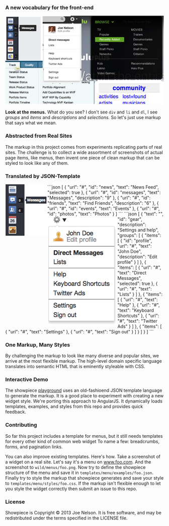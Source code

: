 ### A new vocabulary for the front-end

![Menus](illustrations/menus.png "Menus")

**Look at the menus.** What do you see? I don't see `div` and `li` and
`dl`, I see *groups* and *items* and *descriptions* and *selections.* So
let's just use markup that says what we mean.

### Abstracted from Real Sites

The markup in this project comes from experiments replicating parts of
real sites. The challenge is to collect a wide assortment of screenshots
of actual page items, like menus, then invent one piece of clean markup
that can be styled to look like any of them.

### Translated by JSON-Template

<img src="illustrations/render-fb.png" alt="Facebook Style" align="left" />
```json
[
  { "url": "#", "id": "news",     "text": "News Feed",    "selected": true },
  { "url": "#", "id": "messages", "text": "Messages",     "description": "9" },
  { "url": "#", "id": "friends",  "text": "Find Friends", "description": "6" },
  { "url": "#", "id": "events",   "text": "Events" },
  { "url": "#", "id": "photos",   "text": "Photos" }
]
```

<img src="illustrations/render-twitter.png" alt="Twitter Style" align="left" />
```json
[
  {
     "text": "",
     "id": "gear",
     "description": "Settings and help",
     "groups": [
      {
        "items": [
          { "id": "profile", "url": "#", "text": "John Doe", "description": "Edit profile" }
        ]
      },
      {
        "items": [
          { "url": "#", "text": "Direct Messages", "selected": true },
          { "url": "#", "text": "Lists" }
        ]
      },
      {
        "items": [
          { "url": "#", "text": "Help" },
          { "url": "#", "text": "Keyboard Shortcuts" },
          { "url": "#", "text": "Twitter Ads" }
        ]
      },
      {
        "items": [
          { "url": "#", "text": "Settings" },
          { "url": "#", "text": "Sign out" }
        ]
      }
    ]
  }
]
```

### One Markup, Many Styles

By challenging the markup to look like many diverse and popular sites,
we arrive at the most flexible markup. The high-level domain specific
language translates into semantic HTML that is eminently styleable with
CSS.

### Interactive Demo

The showpiece
[playground](http://begriffs.github.io/showpiece/playground) uses an
old-fashioend JSON template language to generate the markup. It is a
good place to experiment with creating a new widget style. We're porting
this approach to AngularJS. It dynamically loads templates, examples,
and styles from this repo and provides quick feedback.

### Contributing

So far this project includes a template for menus, but it still needs
templates for every other kind of common web widget To name a few:
breadcrumbs, forms, and pagination links.

You can also improve existing templates. Here's how. Take a screenshot
of a widget on a real site. Let's say it's a menu on www.foo.com. And
the screenshot to `wild/menus/foo.png`. Now try to define the showpiece
structure of the menu and save it in `templates/menu/examples/foo.json`.
Finally try to style the markup that showpiece generates and save your
style to `templates/menu/styles/foo.css`. If the markup isn't flexible
enough to let you style the widget correctly then submit an issue to
this repo.

### License

Showpiece is Copyright © 2013 Joe Nelson. It is free software, and may
be redistributed under the terms specified in the LICENSE file.
